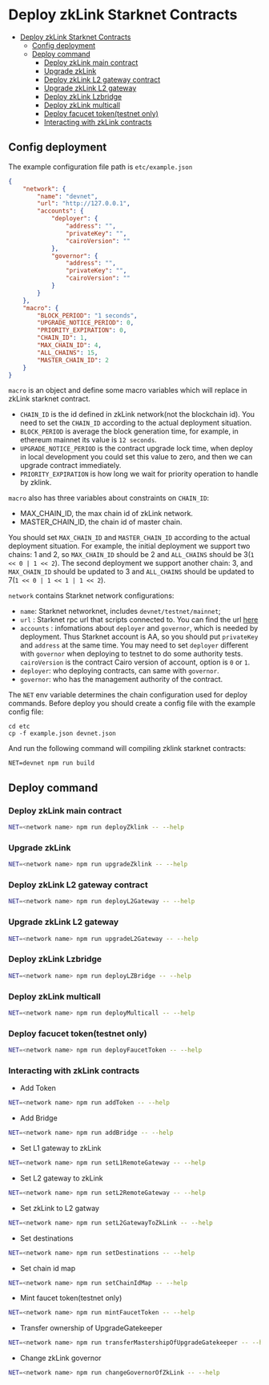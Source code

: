# Deploy zkLink Starknet Contracts

- [Deploy zkLink Starknet Contracts](#deploy-zklink-starknet-contracts)
  - [Config deployment](#config-deployment)
  - [Deploy command](#deploy-command)
    - [Deploy zkLink main contract](#deploy-zklink-main-contract)
    - [Upgrade zkLink](#upgrade-zklink)
    - [Deploy zkLink L2 gateway contract](#deploy-zklink-l2-gateway-contract)
    - [Upgrade zkLink L2 gateway](#upgrade-zklink-l2-gateway)
    - [Deploy zkLink Lzbridge](#deploy-zklink-lzbridge)
    - [Deploy zkLink multicall](#deploy-zklink-multicall)
    - [Deploy facucet token(testnet only)](#deploy-facucet-tokentestnet-only)
    - [Interacting with zkLink contracts](#interacting-with-zklink-contracts)

## Config deployment

The example configuration file path is `etc/example.json`

```json
{
    "network": {
        "name": "devnet",
        "url": "http://127.0.0.1",
        "accounts": {
            "deployer": {
                "address": "",
                "privateKey": "",
                "cairoVersion": ""
            },
            "governor": {
                "address": "",
                "privateKey": "",
                "cairoVersion": ""
            }
        }
    },
    "macro": {
        "BLOCK_PERIOD": "1 seconds",
        "UPGRADE_NOTICE_PERIOD": 0,
        "PRIORITY_EXPIRATION": 0,
        "CHAIN_ID": 1,
        "MAX_CHAIN_ID": 4,
        "ALL_CHAINS": 15,
        "MASTER_CHAIN_ID": 2
    }
}
```

`macro` is an object and define some macro variables which will replace in zkLink starknet contract.

- `CHAIN_ID` is the id defined in zkLink network(not the blockchain id). You need to set the `CHAIN_ID` according to the actual deployment situation.
- `BLOCK_PERIOD` is average the block generation time, for example, in ethereum mainnet its value is `12 seconds`.
- `UPGRADE_NOTICE_PERIOD` is the contract upgrade lock time, when deploy in local development you could set this value to zero, and then we can upgrade contract immediately.
- `PRIORITY_EXPIRATION` is how long we wait for priority operation to handle by zklink.

`macro` also has three variables about constraints on `CHAIN_ID`:
- MAX_CHAIN_ID, the max chain id of zkLink network.
- MASTER_CHAIN_ID, the chain id of master chain.

You should set `MAX_CHAIN_ID` and `MASTER_CHAIN_ID` according to the actual deployment situation. For example, the initial deployment we support two chains: 1 and 2, so `MAX_CHAIN_ID` should be 2 and `ALL_CHAINS` should be 3(`1 << 0 | 1 << 2`). The second deployment we support another chain: 3, and `MAX_CHAIN_ID` should be updated to 3 and `ALL_CHAINS` should be updated to 7(`1 << 0 | 1 << 1 | 1 << 2`).

`network` contains Starknet network configurations:

- `name`: Starknet networknet, includes `devnet/testnet/mainnet`;
- `url` : Starknet rpc url that scripts connected to. You can find the url [here](https://docs.starknet.io/documentation/tools/CLI/commands/#setting_custom_endpoints)
-  `accounts` : infomations about `deployer` and `governor`, which is needed by deployment. Thus Starknet account is AA, so you should put `privateKey` and `address` at the same time. You may need to set `deployer` different with `governor` when deploying to testnet to do some authority tests. `cairoVersion` is the contract Cairo version of account, option is `0` or `1`.
  - `deployer`: who deploying contracts, can same with `governor`.
  - `governor`: who has the management authority of the contract. 

The `NET` env variable determines the chain configuration used for deploy commands. Before deploy you should create a config file with the example config file:

```shell
cd etc
cp -f example.json devnet.json
```

And run the following command will compiling zklink starknet contracts:

```shell
NET=devnet npm run build
```

## Deploy command

### Deploy zkLink main contract

```sh
NET=<network name> npm run deployZklink -- --help
```

### Upgrade zkLink

```sh
NET=<network name> npm run upgradeZklink -- --help
```

### Deploy zkLink L2 gateway contract

```sh
NET=<network name> npm run deployL2Gateway -- --help
```

### Upgrade zkLink L2 gateway

```sh
NET=<network name> npm run upgradeL2Gateway -- --help
```

### Deploy zkLink Lzbridge

```sh
NET=<network name> npm run deployLZBridge -- --help
```

### Deploy zkLink multicall

```sh
NET=<network name> npm run deployMulticall -- --help
```

### Deploy facucet token(testnet only)

```sh
NET=<network name> npm run deployFaucetToken -- --help
```

### Interacting with zkLink contracts

- Add Token

```sh
NET=<network name> npm run addToken -- --help
```

- Add Bridge

```sh
NET=<network name> npm run addBridge -- --help
```

- Set L1 gateway to zkLink

```sh
NET=<network name> npm run setL1RemoteGateway -- --help
```

- Set L2 gateway to zkLink

```sh
NET=<network name> npm run setL2RemoteGateway -- --help
```

- Set zkLink to L2 gatway

```sh
NET=<network name> npm run setL2GatewayToZkLink -- --help
```

- Set destinations

```sh
NET=<network name> npm run setDestinations -- --help
```

- Set chain id map

```sh
NET=<network name> npm run setChainIdMap -- --help
```

- Mint faucet token(testnet only)

```sh
NET=<network name> npm run mintFaucetToken -- --help
```

- Transfer ownership of UpgradeGatekeeper

```sh
NET=<network name> npm run transferMastershipOfUpgradeGatekeeper -- --help
```

- Change zkLink governor

```sh
NET=<network name> npm run changeGovernorOfZkLink -- --help
```
